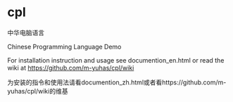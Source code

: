 # cpl
中华电脑语言

Chinese Programming Language Demo

For installation instruction and usage see documention_en.html or read the wiki at https://github.com/m-yuhas/cpl/wiki

为安装的指令和使用法请看documention_zh.html或者看https://github.com/m-yuhas/cpl/wiki的维基



